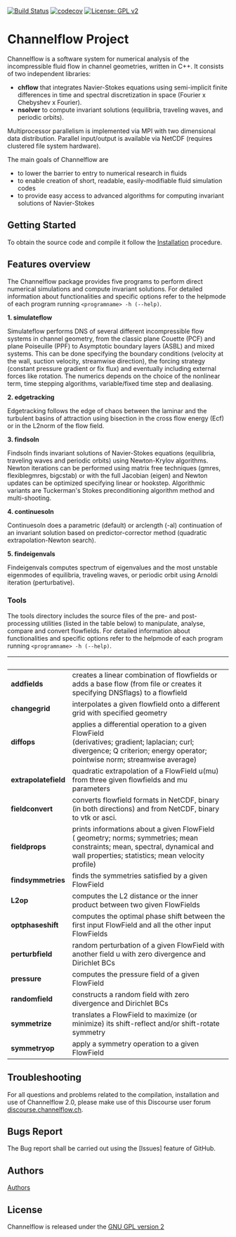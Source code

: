 [![Build Status](https://travis-ci.com/epfl-ecps/channelflow.svg?branch=master)](https://travis-ci.com/epfl-ecps/channelflow)
[![codecov](https://codecov.io/gh/epfl-ecps/channelflow/branch/master/graph/badge.svg)](https://codecov.io/gh/epfl-ecps/channelflow)
[![License: GPL v2](https://img.shields.io/badge/License-GPL%20v2-blue.svg)](https://www.gnu.org/licenses/old-licenses/gpl-2.0.en.html)

# Channelflow Project

Channelflow is a software system for numerical analysis of the incompressible fluid flow in
channel geometries, written in C++.
It consists of two independent libraries:
* **chflow** that integrates Navier-Stokes equations using semi-implicit finite differences in time and spectral
  discretization in space (Fourier x Chebyshev x Fourier).
* **nsolver** to compute invariant solutions (equilibria, traveling waves, and periodic orbits).

Multiprocessor parallelism is implemented via MPI with two dimensional data distribution.
Parallel input/output is available via NetCDF (requires clustered file system hardware).

The main goals of Channelflow are
  * to lower the barrier to entry to numerical research in fluids
  * to enable creation of short, readable, easily-modifiable fluid simulation codes
  * to provide easy access to advanced algorithms for computing invariant solutions of Navier-Stokes

  
## Getting Started
To obtain the source code and compile it follow the [Installation](./INSTALL.md) procedure.


## Features overview
The Channelflow package provides five programs to perform direct numerical simulations and compute invariant solutions.
For detailed information about functionalities and specific options refer to the helpmode of each program running
`<programname> -h (--help)`.

**1. simulateflow**

   Simulateflow performs DNS of several different incompressible flow systems in channel geometry, from the classic plane Couette
   (PCF) and plane Poiseuille (PPF) to Asymptotic boundary layers (ASBL) and mixed systems. This can be done specifying
   the boundary conditions (velocity at the wall, suction velocity, streamwise direction), the forcing strategy (constant
   pressure gradient or fix flux) and eventually including external forces like rotation.
   The numerics depends on the choice of the nonlinear term, time stepping algorithms, variable/fixed time step and dealiasing.


**2. edgetracking**

   Edgetracking follows the edge of chaos between the laminar and the turbulent basins of attraction using bisection in the cross
   flow energy (Ecf) or in the L2norm of the flow field.


**3. findsoln**

   Findsoln finds invariant solutions of Navier-Stokes equations (equilibria, traveling waves and periodic orbits) using
   Newton-Krylov algorithms.
   Newton iterations can be performed using matrix free techniques (gmres, flexiblegmres, bigcstab) or with the full
   Jacobian (eigen) and Newton updates can be optimized specifying linear or hookstep.
   Algorithmic variants are Tuckerman's Stokes preconditioning algorithm  method and multi-shooting.


**4. continuesoln**

   Continuesoln does a parametric (default) or arclength (-al) continuation of an invariant solution based on
   predictor-corrector method (quadratic extrapolation-Newton search).

**5. findeigenvals**

   Findeigenvals computes spectrum of eigenvalues and the most unstable eigenmodes of equilibria, traveling waves, or periodic orbit
   using Arnoldi iteration (perturbative).



### Tools
The tools directory includes the source files of the pre- and post-processing utilities (listed in the table below)
to manipulate, analyse, compare and convert flowfields.
For detailed information about functionalities and specific options refer to the helpmode of each program running
`<programname> -h (--help)`.

| &nbsp;|&nbsp;|
|:---|:---|
|**addfields** | creates a linear combination of flowfields or adds a base flow (from file or creates it specifying DNSflags) to a flowfield |
|**changegrid**| interpolates a given flowfield onto a different grid with specified geometry |
|**diffops**| applies a differential operation to a given FlowField <br/> (derivatives; gradient; laplacian; curl; divergence; Q criterion; energy operator; pointwise norm; streamwise average)|
|**extrapolatefield**| quadratic extrapolation of a FlowField u(mu) from three given flowfields and mu parameters|
|**fieldconvert**| converts flowfield formats in NetCDF, binary (in both directions) and from NetCDF, binary to vtk or asci.|
|**fieldprops**| prints informations about a given FlowField <br/> ( geometry; norms; symmetries; mean constraints; mean, spectral, dynamical and wall properties; statistics; mean velocity profile)|
|**findsymmetries**| finds the symmetries satisfied by a given FlowField|
|**L2op**| computes the L2 distance or the inner product between two given FlowFields|
|**optphaseshift**| computes the optimal phase shift between the first input FlowField and all the other input FlowFields|
|**perturbfield**| random perturbation of a  given FlowField with another field u with zero divergence and Dirichlet BCs|
|**pressure**| computes the pressure field of a given FlowField |
|**randomfield**| constructs a random field with zero divergence and Dirichlet BCs |
|**symmetrize**| translates a FlowField to maximize (or minimize) its shift-reflect and/or shift-rotate symmetry|
|**symmetryop**| apply a symmetry operation to a given FlowField|



## Troubleshooting
For all questions and problems related to the compilation, installation and use of Channelflow 2.0, please make use of this Discourse user forum [discourse.channelflow.ch](https://discourse.channelflow.ch/). 

## Bugs Report
The Bug report shall be carried out using the [Issues] feature of GitHub.

## Authors
[Authors](./AUTHORS.md)

## License
Channelflow is released under the [GNU GPL version 2](./LICENSE)

